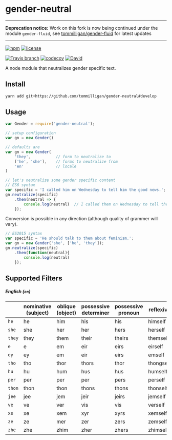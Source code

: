 
# gender-neutral

---

**Deprecation notice:** Work on this fork is now being continued under the module `gender-fluid`, see [tommilligan/gender-fluid](https://github.com/tommilligan/gender-fluid) for latest updates

---

[![npm](https://img.shields.io/npm/v/gender-neutral.svg)](https://www.npmjs.com/package/gender-neutral)
[![license](https://img.shields.io/github/license/tommilligan/gender-neutral.svg)]()

[![Travis branch](https://img.shields.io/travis/tommilligan/gender-neutral/develop.svg)](https://travis-ci.org/tommilligan/gender-neutral)
[![codecov](https://codecov.io/gh/tommilligan/gender-neutral/branch/develop/graph/badge.svg)](https://codecov.io/gh/tommilligan/gender-neutral)
[![David](https://img.shields.io/david/tommilligan/gender-neutral.svg)](https://david-dm.org/tommilligan/gender-neutral)

A node module that neutralizes gender specific text.

## Install

```bash
yarn add git+https://github.com/tommilligan/gender-neutral#develop
```

## Usage

```javascript
var Gender = require('gender-neutral');

// setup configuration
var gn = new Gender()

// defaults are
var gn = new Gender(
    'they',           // form to neutralize to
    ['he', 'she'],    // forms to neutralize from
    'en'              // locale
)

// let's neutralize some gender specific content
// ES6 syntax
var specific = 'I called him on Wednesday to tell him the good news.';
gn.neutralize(specific)
    .then(neutral => {
        console.log(neutral)  // I called them on Wednesday to tell them the good news.
    });
```

Conversion is possible in any direction (although quality of grammer will vary).
```javascript
// ES2015 syntax
var specific = 'He should talk to them about feminism.';
var gn = new Gender('she', ['he', 'they']);
gn.neutralize(specific)
    .then(function(neutral){
        console.log(neutral)
    });
```

## Supported Filters

##### English (`en`)

| | nominative<br/>(subject) | oblique<br/>(object) | possessive<br/>determiner | possessive<br/>pronoun | reflexive |
| --- | --- | --- | --- | --- | --- |
|`he` | he | him | his | his | himself |
|`she` | she | her | her | hers | herself |
|`they` | they | them | their | theirs | themself |
|`e` | e | em | eir | eirs | eirself |
|`ey` | ey | em | eir | eirs | emself |
|`tho` | tho | thor | thors | thor | thongself |
|`hu` | hu | hum | hus | hus | humself |
|`per` | per | per | per | pers | perself |
|`thon` | thon | thon | thons | thons | thonself |
|`jee` | jee | jem | jeir | jeirs | jemself |
|`ve` | ve | ver | vis | vis | verself |
|`xe` | xe | xem | xyr | xyrs | xemself |
|`ze` | ze | mer | zer | zers | zemself |
|`zhe` | zhe | zhim | zher | zhers | zhimself |

